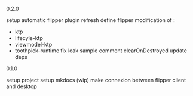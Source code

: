 0.2.0

setup automatic flipper plugin refresh
define flipper modification of :
- ktp
- lifecyle-ktp
- viewmodel-ktp
- toothpick-runtime
fix leak sample
comment clearOnDestroyed
update deps

0.1.0

setup project
setup mkdocs (wip)
make connexion between flipper client and desktop